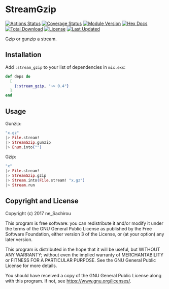 # StreamGzip

[![Actions Status](https://github.com/ne-sachirou/stream_gzip/workflows/test/badge.svg)](https://github.com/ne-sachirou/stream_gzip/actions)
[![Coverage Status](https://coveralls.io/repos/github/ne-sachirou/stream_gzip/badge.svg)](https://coveralls.io/github/ne-sachirou/stream_gzip)
[![Module Version](https://img.shields.io/hexpm/v/stream_gzip.svg)](https://hex.pm/packages/stream_gzip)
[![Hex Docs](https://img.shields.io/badge/hex-docs-lightgreen.svg)](https://hexdocs.pm/stream_gzip/)
[![Total Download](https://img.shields.io/hexpm/dt/stream_gzip.svg)](https://hex.pm/packages/stream_gzip)
[![License](https://img.shields.io/hexpm/l/stream_gzip.svg)](https://github.com/ne-sachirou/stream_gzip/blob/master/LICENSE)
[![Last Updated](https://img.shields.io/github/last-commit/ne-sachirou/stream_gzip.svg)](https://github.com/ne-sachirou/stream_gzip/commits/master)

Gzip or gunzip a stream.

## Installation

Add `:stream_gzip` to your list of dependencies in `mix.exs`:

```elixir
def deps do
  [
    {:stream_gzip, "~> 0.4"}
  ]
end
```

## Usage

Gunzip:

```elixir
"x.gz"
|> File.stream!
|> StreamGzip.gunzip
|> Enum.into("")
```

Gzip:

```elixir
"x"
|> File.stream!
|> StreamGzip.gzip
|> Stream.into(File.stream! "x.gz")
|> Stream.run
```

## Copyright and License

Copyright (c) 2017 ne_Sachirou

This program is free software: you can redistribute it and/or modify
it under the terms of the GNU General Public License as published by
the Free Software Foundation, either version 3 of the License, or
(at your option) any later version.

This program is distributed in the hope that it will be useful,
but WITHOUT ANY WARRANTY; without even the implied warranty of
MERCHANTABILITY or FITNESS FOR A PARTICULAR PURPOSE.  See the
GNU General Public License for more details.

You should have received a copy of the GNU General Public License
along with this program.  If not, see <https://www.gnu.org/licenses/>.
